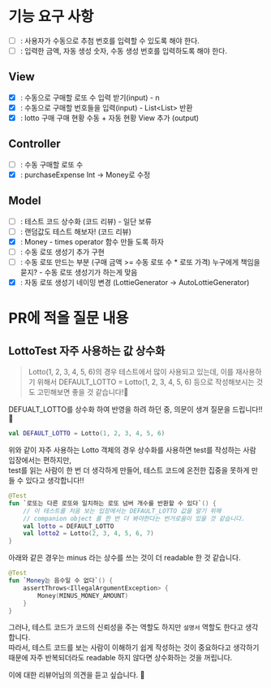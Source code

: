 # 기능 요구 사항
- [ ] : 사용자가 수동으로 추첨 번호를 입력할 수 있도록 해야 한다.
- [ ] : 입력한 금액, 자동 생성 숫자, 수동 생성 번호를 입력하도록 해야 한다.

## View
- [x] : 수동으로 구매할 로또 수 입력 받기(input) - n
- [x] : 수동으로 구매할 번호들을 입력(input) - List<List<Int>> 반환
- [x] : lotto 구매 구매 현황 수동 + 자동 현황 View 추가 (output)

## Controller
- [ ] : 수동 구매할 로또 수  
- [x] : purchaseExpense Int -> Money로 수정
## Model
- [ ] : 테스트 코드 상수화 (코드 리뷰) - 일단 보류
- [ ] : 랜덤값도 테스트 해보자! (코드 리뷰)
- [x] : Money - times operator 함수 만들 도록 하자
- [ ] : 수동 로또 생성기 추가 구현
- [ ] : 수동 로또 만드는 부분 (구매 금액 >= 수동 로또 수 * 로또 가격) 누구에게 책임을 묻지? - 수동 로또 생성기가 하는게 맞음
- [x] : 자동 로또 생성기 네이밍 변경 (LottieGenerator -> AutoLottieGenerator)

# PR에 적을 질문 내용

## LottoTest 자주 사용하는 값 상수화
> Lotto(1, 2, 3, 4, 5, 6)의 경우 테스트에서 많이 사용되고 있는데, 
> 이를 재사용하기 위해서 DEFAULT_LOTTO = Lotto(1, 2, 3, 4, 5, 6) 등으로 작성해보시는 것도 고민해보면 좋을 것 같습니다!💪

DEFUALT_LOTTO를 상수화 하여 반영을 하려 하던 중, 의문이 생겨 질문을 드립니다!! 🙋‍   

```kotlin
val DEFAULT_LOTTO = Lotto(1, 2, 3, 4, 5, 6)
```
위와 같이 자주 사용하는 Lotto 객체의 경우 상수화를 사용하면 test를 작성하는 사람 입장에서는 편하지만,  
test를 읽는 사람이 한 번 더 생각하게 만들어, 테스트 코드에 온전한 집중을 못하게 만들 수 있다고 생각합니다!!
```kotlin
@Test
fun `로또는 다른 로또와 일치하는 로또 넘버 개수를 반환할 수 있다`() {
    // 이 테스트를 처음 보는 입장에서는 DEFAULT_LOTTO 값을 알기 위해 
    // companion object 를 한 번 더 봐야한다는 번거로움이 있을 것 같습니다.
    val lotto = DEFAULT_LOTTO
    val lotto2 = Lotto(2, 3, 4, 5, 6, 7)
}
```
아래와 같은 경우는 minus 라는 상수를 쓰는 것이 더 readable 한 것 같습니다.
```kotlin
@Test
fun `Money는 음수일 수 없다`() {
    assertThrows<IllegalArgumentException> {
        Money(MINUS_MONEY_AMOUNT)
    }
}
```

그러나, 테스트 코드가 코드의 신뢰성을 주는 역할도 하지만 `설명서` 역할도 한다고 생각합니다.  
따라서, 테스트 코드를 보는 사람이 이해하기 쉽게 작성하는 것이 중요하다고 생각하기 때문에
자주 반복되더라도 readable 하지 않다면 상수화하는 것을 꺼립니다.  

이에 대한 리뷰어님의 의견을 듣고 싶습니다. 🙇‍
